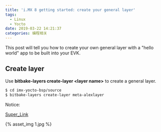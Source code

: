 ```yaml
---
title: 'i.MX 8 getting started: create your general layer'
tags:
  - Linux
  - Yocto
date: 2019-03-22 14:21:37
categories: 编程相关
---
```

This post will tell you how to create your own general layer with a "hello world" app to be built into your EVK.
<!--more-->

## Create layer

Use **bitbake-layers create-layer <layer name\>** to create a general layer.
```bash
$ cd imx-yocto-bsp/source
$ bitbake-layers create-layer meta-alexlayer
```
Notice: 

[Super_Link](http://lzqblog.top)

{% asset_img 1.jpg %}